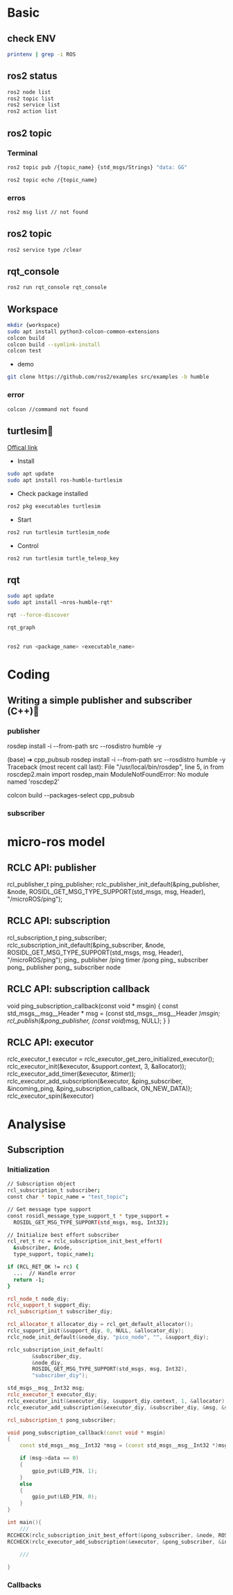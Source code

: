 
# Basic

## check ENV

```bash
printenv | grep -i ROS
```

## ros2 status

```bash
ros2 node list
ros2 topic list
ros2 service list
ros2 action list
```

## ros2 topic


### Terminal

```bash
ros2 topic pub /{topic_name} {std_msgs/Strings} "data: GG"

ros2 topic echo /{topic_name}
```
### erros

```bash
ros2 msg list // not found
```

## ros2 topic

```bash
ros2 service type /clear
```
## rqt_console

```bash
ros2 run rqt_console rqt_console
```

## Workspace

```bash
mkdir {workspace}
sudo apt install python3-colcon-common-extensions 
colcon build 
colcon build --symlink-install
colcon test
```

- demo

```bash
git clone https://github.com/ros2/examples src/examples -b humble
```

### error

```bash
colcon //command not found
```

## turtlesim

[Offical link](https://docs.ros.org/en/humble/Tutorials/Beginner-CLI-Tools/Introducing-Turtlesim/Introducing-Turtlesim.html)

- Install

```bash
sudo apt update
sudo apt install ros-humble-turtlesim
```

- Check package installed

```bash
ros2 pkg executables turtlesim
```

- Start

```bash
ros2 run turtlesim turtlesim_node
```

- Control

```bash
ros2 run turtlesim turtle_teleop_key
```

## rqt

```bash
sudo apt update
sudo apt install ~nros-humble-rqt*
```

```bash
rqt --force-discover
```

```bash
rqt_graph
```

## 

```bash
ros2 run <package_name> <executable_name>
```


# Coding

## Writing a simple publisher and subscriber (C++)


### publisher

rosdep install -i --from-path src --rosdistro humble -y

(base) ➜  cpp_pubsub rosdep install -i --from-path src --rosdistro humble -y
Traceback (most recent call last):
  File "/usr/local/bin/rosdep", line 5, in <module>
    from roscdep2.main import rosdep_main
ModuleNotFoundError: No module named 'roscdep2'

colcon build --packages-select cpp_pubsub

### subscriber 



# micro-ros model

## RCLC API: publisher
rcl_publisher_t ping_publisher;
rclc_publisher_init_default(&ping_publisher, 
 &node, 
 ROSIDL_GET_MSG_TYPE_SUPPORT(std_msgs, msg, Header),
 "/microROS/ping");


## RCLC API: subscription
rcl_subscription_t ping_subscriber;
rclc_subscription_init_default(&ping_subscriber, 
 &node, 
 ROSIDL_GET_MSG_TYPE_SUPPORT(std_msgs, msg, Header),
 "/microROS/ping");
ping_
publisher
/ping
timer
/pong
ping_
subscriber
pong_
publisher
pong_
subscriber
node
## RCLC API: subscription callback
void ping_subscription_callback(const void * msgin)
{
 const std_msgs__msg__Header * msg = (const std_msgs__msg__Header *)msgin;
 rcl_publish(&pong_publisher, (const void*)msg, NULL);
 }
}

## RCLC API: executor
rclc_executor_t executor = rclc_executor_get_zero_initialized_executor();
rclc_executor_init(&executor, &support.context, 3, &allocator));
rclc_executor_add_timer(&executor, &timer));
rclc_executor_add_subscription(&executor, &ping_subscriber, &incoming_ping, 
&ping_subscription_callback, ON_NEW_DATA));
rclc_executor_spin(&executor)

#  Analysise

## Subscription

### Initialization

```bash
// Subscription object
rcl_subscription_t subscriber;
const char * topic_name = "test_topic";

// Get message type support
const rosidl_message_type_support_t * type_support =
  ROSIDL_GET_MSG_TYPE_SUPPORT(std_msgs, msg, Int32);

// Initialize best effort subscriber
rcl_ret_t rc = rclc_subscription_init_best_effort(
  &subscriber, &node,
  type_support, topic_name);

if (RCL_RET_OK != rc) {
  ...  // Handle error
  return -1;
}
```

```c++
rcl_node_t node_diy;
rclc_support_t support_diy;
rcl_subscription_t subscriber_diy;

rcl_allocator_t allocator_diy = rcl_get_default_allocator();
rclc_support_init(&support_diy, 0, NULL, &allocator_diy);
rclc_node_init_default(&node_diy, "pico_node", "", &support_diy);

rclc_subscription_init_default(
        &subscriber_diy,
        &node_diy,
        ROSIDL_GET_MSG_TYPE_SUPPORT(std_msgs, msg, Int32),
        "subscriber_diy");

std_msgs__msg__Int32 msg;
rclc_executor_t executor_diy;
rclc_executor_init(&executor_diy, &support_diy.context, 1, &allocator);
rclc_executor_add_subscription(&executor_diy, &subscriber_diy, &msg, &subscription_callback, ON_NEW_DATA)

```

```c++
rcl_subscription_t pong_subscriber;

void pong_subscription_callback(const void * msgin)
{
	const std_msgs__msg__Int32 *msg = (const std_msgs__msg__Int32 *)msgin;

	if (msg->data == 0)
    {
        gpio_put(LED_PIN, 1);
    }
    else
    {
        gpio_put(LED_PIN, 0);
    }
}

int main(){
    ///
RCCHECK(rclc_subscription_init_best_effort(&pong_subscriber, &node, ROSIDL_GET_MSG_TYPE_SUPPORT(std_msgs, msg, Header), "/microROS/pong"));
RCCHECK(rclc_executor_add_subscription(&executor, &pong_subscriber, &incoming_pong, &pong_subscription_callback, ON_NEW_DATA));
  
    ///

}
```

### Callbacks
